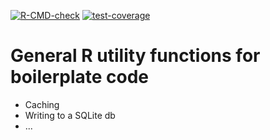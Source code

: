 
<!-- badges: start -->
[![R-CMD-check](https://github.com/cgauvi/ben.R.utils/actions/workflows/R-CMD-check.yaml/badge.svg)](https://github.com/cgauvi/ben.R.utils/actions/workflows/R-CMD-check.yaml)
[![test-coverage](https://github.com/cgauvi/ben.R.utils/actions/workflows/test-coverage.yaml/badge.svg)](https://github.com/cgauvi/ben.R.utils/actions/workflows/test-coverage.yaml)
<!-- badges: end -->


# General R utility functions for boilerplate code

- Caching
- Writing to a SQLite db
- ...
